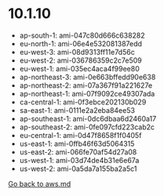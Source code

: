 
 # 10.1.10
- ap-south-1: ami-047c80d666c638282
- eu-north-1: ami-06e4e532081387edd
- eu-west-3: ami-08d9313ff11e7d56c
- eu-west-2: ami-036786359c2c7e509
- eu-west-1: ami-035ec4aca4f99ee80
- ap-northeast-3: ami-0e663bffedd90e638
- ap-northeast-2: ami-07a367f91a221627e
- ap-northeast-1: ami-07f9092ce49307ada
- ca-central-1: ami-0f3ebce202130b029
- sa-east-1: ami-0111e2a2eba84ee53
- ap-southeast-1: ami-0dc6dbaa6d2460a17
- ap-southeast-2: ami-0fe097cfd223cab2c
- eu-central-1: ami-0d47f8658f1f0405f
- us-east-1: ami-0ffb46f63d5064315
- us-east-2: ami-066fe70af54d27a08
- us-west-1: ami-03d74de4b31e6e67a
- us-west-2: ami-0a5da7a155ba2a5c1

[Go back to aws.md](../../aws.md) 

